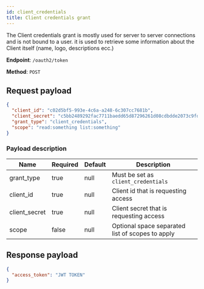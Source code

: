 ```yaml
---
id: client_credentials
title: Client credentials grant
---
```


The Client credentials grant is mostly used for server to server connections and is not bound to a user. it is used to retrieve some information about the Client itself (name, logo, descriptions ecc.)

**Endpoint**: `/oauth2/token`

**Method**: `POST`

## Request payload

```json
{
  "client_id": "c02d5bf5-993e-4c6a-a248-6c307cc7681b",
  "client_secret": "c5bb2489292fac7711baedd65d87296261d08cdbdde2073c9fdb29941ac5446a",
  "grant_type": "client_credentials",
  "scope": "read:something list:something"
}
```

### Payload description

| Name          | Required | Default | Description                                      |
|---------------|----------|---------|--------------------------------------------------|
| grant_type    | true     | null    | Must be set as `client_credentials`              |
| client_id     | true     | null    | Client id that is requesting access              |
| client_secret | true     | null    | Client secret that is requesting access          |
| scope         | false    | null    | Optional space separated list of scopes to apply |

## Response payload
```json
{
  "access_token": "JWT TOKEN"
}
```
